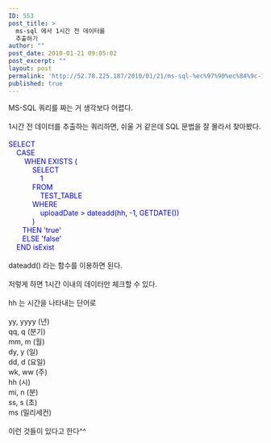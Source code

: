 ```yaml
---
ID: 553
post_title: >
  ms-sql 에서 1시간 전 데이터를
  추출하기
author: ""
post_date: 2010-01-21 09:05:02
post_excerpt: ""
layout: post
permalink: 'http://52.78.225.187/2010/01/21/ms-sql-%ec%97%90%ec%84%9c-1%ec%8b%9c%ea%b0%84-%ec%a0%84-%eb%8d%b0%ec%9d%b4%ed%84%b0%eb%a5%bc-%ec%b6%94%ec%b6%9c%ed%95%98%ea%b8%b0/'
published: true
---
```

<P>MS-SQL 쿼리를 짜는 거 생각보다 어렵다.<BR><BR>1시간 전 데이터를 추출하는 쿼리하면, 쉬울 거 같은데 SQL 문법을 잘 몰라서 찾아봤다.<BR><BR><FONT color=#0000ff>SELECT<BR>&nbsp; &nbsp; CASE<BR>&nbsp; &nbsp; &nbsp; &nbsp; WHEN EXISTS (<BR>&nbsp; &nbsp; &nbsp; &nbsp; &nbsp; &nbsp; SELECT<BR>&nbsp; &nbsp; &nbsp; &nbsp; &nbsp; &nbsp; &nbsp; &nbsp; 1<BR>&nbsp; &nbsp; &nbsp; &nbsp; &nbsp; &nbsp; FROM<BR>&nbsp; &nbsp; &nbsp; &nbsp; &nbsp; &nbsp; &nbsp; &nbsp; TEST_TABLE<BR>&nbsp; &nbsp; &nbsp; &nbsp; &nbsp; &nbsp; WHERE<BR>&nbsp; &nbsp; &nbsp; &nbsp; &nbsp; &nbsp; &nbsp; &nbsp; uploadDate &gt; dateadd(hh, -1, GETDATE())<BR>&nbsp; &nbsp; &nbsp; &nbsp; &nbsp; &nbsp; )<BR>&nbsp; &nbsp; &nbsp;&nbsp; THEN 'true'<BR>&nbsp; &nbsp; &nbsp; &nbsp;ELSE 'false'<BR>&nbsp; &nbsp; END isExist</FONT><BR><BR>dateadd() 라는 함수를 이용하면 된다.<BR><BR>저렇게 하면 1시간 이내의 데이터만 체크할 수 있다.<BR><BR>hh 는 시간을 나타내는 단어로<BR><BR>yy, yyyy (년)<BR>qq, q (분기)<BR>mm, m (월)<BR>dy, y (일)<BR>dd, d (요일)<BR>wk, ww (주)<BR>hh (시)<BR>mi, n (분)<BR>ss, s (초)<BR>ms (밀리세컨)<BR><BR>이런 것들이 있다고 한다^^</P>